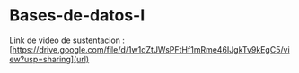 # Bases-de-datos-I

Link de video de sustentacion : [https://drive.google.com/file/d/1w1dZtJWsPFtHf1mRme46IJgkTv9kEgC5/view?usp=sharing](url)
